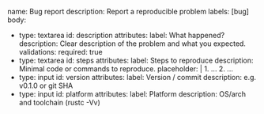 name: Bug report
description: Report a reproducible problem
labels: [bug]
body:
  - type: textarea
    id: description
    attributes:
      label: What happened?
      description: Clear description of the problem and what you expected.
    validations:
      required: true
  - type: textarea
    id: steps
    attributes:
      label: Steps to reproduce
      description: Minimal code or commands to reproduce.
      placeholder: |
        1. ...
        2. ...
  - type: input
    id: version
    attributes:
      label: Version / commit
      description: e.g. v0.1.0 or git SHA
  - type: input
    id: platform
    attributes:
      label: Platform
      description: OS/arch and toolchain (rustc -Vv)
